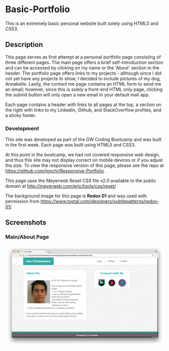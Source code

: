 # Basic-Portfolio
This is an extremely basic personal website built solely using HTML5 and CSS3.

## Description

This page serves as first attempt at a personal portfolio page consisting of three different pages. The main page offers a brief  self-introduction section and can be accessed by clicking on my name or the 'About' section in the header. The portfolio page offers links to my projects - although since I did not yet have any projects to show, I decided to include pictures of my dog, Annabelle. Lastly, the contact me page contains an HTML form to send me an email; however, since this is solely a front-end HTML only page, clicking the submit button will only open a new email in your default mail app.

Each page contains a header with links to all pages at the top, a section on the right with links to my LinkedIn, Github, and StackOverflow profiles, and a sticky footer.

### Development

This site was developed as part of the GW Coding Bootcamp and was built in the first week. Each page was built using HTML5 and CSS3. 

At this point in the bootcamp, we had not covered responsive web design, and thus this site may not display correct on mobile devices or if you adjust the size. To view the responsive version of this page, please see the repo at https://github.com/jonchr/Responsive-Portfolio.

This page uses the Meyerweb Reset CSS file v2.0 available to the public domain at http://meyerweb.com/eric/tools/css/reset/

The background image for this page is **Redox 01** and was used with permission from https://www.toptal.com/designers/subtlepatterns/redox-01/

## Screenshots
### Main/About Page
![Main Page](assets/images/main_page.png)
